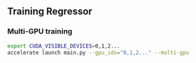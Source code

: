 ## Training Regressor
### Multi-GPU training
```sh
export CUDA_VISIBLE_DEVICES=0,1,2...
accelerate launch main.py --gpu_ids="0,1,2..." --multi-gpu
```
